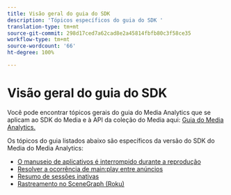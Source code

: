 ```yaml
---
title: Visão geral do guia do SDK
description: 'Tópicos específicos do guia do SDK '
translation-type: tm+mt
source-git-commit: 298d17ced7a62cad8e2a45814fbfb80c3f58ce35
workflow-type: tm+mt
source-wordcount: '66'
ht-degree: 100%

---
```



# Visão geral do guia do SDK

Você pode encontrar tópicos gerais do guia do Media Analytics que se aplicam ao SDK do Media e à API da coleção do Media aqui: [Guia do Media Analytics.](/help/media-analytics-cookbook/media-analytics-cookbook.md)

Os tópicos do guia listados abaixo são específicos da versão do SDK do Media do Media Analytics:

* [O manuseio de aplicativos é interrompido durante a reprodução](/help/sdk-implement/cookbook/app-interrupts.md)
* [Resolver a ocorrência de main:play entre anúncios](/help/sdk-implement/cookbook/fix-ad-play-ad.md)
* [Resumo de sessões inativas](/help/sdk-implement/cookbook/resuming-inactive.md)
* [Rastreamento no SceneGraph (Roku)](/help/sdk-implement/cookbook/sdk-track-scenegraph.md)
